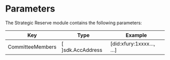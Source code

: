 # **Parameters**

The Strategic Reserve module contains the following parameters:

| Key                | Type              | Example        |
|--------------------|-------------------|----------------|
| CommitteeMembers   | [ ]sdk.AccAddress | [did:xfury:1xxxx…, …] |
